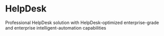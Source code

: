 # HelpDesk
Professional HelpDesk solution with HelpDesk-optimized enterprise-grade and enterprise intelligent-automation capabilities
